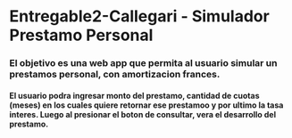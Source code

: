 # Entregable2-Callegari - Simulador Prestamo Personal

### El objetivo es una web app que permita al usuario simular un prestamos personal, con amortizacion frances.

#### El usuario podra ingresar monto del prestamo, cantidad de cuotas (meses) en los cuales quiere retornar ese prestamoo y por ultimo la tasa interes. Luego al presionar el boton de consultar, vera el desarrollo del prestamo.
